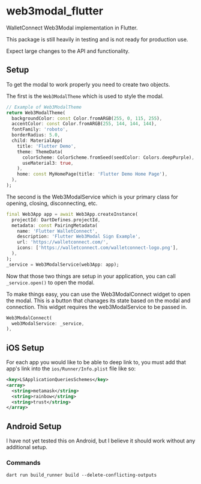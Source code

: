 # web3modal_flutter

WalletConnect Web3Modal implementation in Flutter.

This package is still heavily in testing and is not ready for production use.

Expect large changes to the API and functionality.

## Setup

To get the modal to work properly you need to create two objects.

The first is the `Web3ModalTheme` which is used to style the modal.

```dart
// Example of Web3ModalTheme
return Web3ModalTheme(
  backgroundColor: const Color.fromARGB(255, 0, 115, 255),
  accentColor: const Color.fromARGB(255, 144, 144, 144),
  fontFamily: 'roboto',
  borderRadius: 5.0,
  child: MaterialApp(
    title: 'Flutter Demo',
    theme: ThemeData(
      colorScheme: ColorScheme.fromSeed(seedColor: Colors.deepPurple),
      useMaterial3: true,
    ),
    home: const MyHomePage(title: 'Flutter Demo Home Page'),
  ),
);
```

The second is the Web3ModalService which is your primary class for opening, closing, disconnecting, etc.

```dart
final Web3App app = await Web3App.createInstance(
  projectId: DartDefines.projectId,
  metadata: const PairingMetadata(
    name: 'Flutter WalletConnect',
    description: 'Flutter Web3Modal Sign Example',
    url: 'https://walletconnect.com/',
    icons: ['https://walletconnect.com/walletconnect-logo.png'],
  ),
);
_service = Web3ModalService(web3App: app);
```

Now that those two things are setup in your application, you can call `_service.open()` to open the modal.

To make things easy, you can use the Web3ModalConnect widget to open the modal.
This is a button that chanages its state based on the modal and connection.
This widget requires the web3ModalService to be passed in.

```dart
Web3ModalConnect(
  web3ModalService: _service,
),
```

## iOS Setup

For each app you would like to be able to deep link to, you must add that app's link into the `ios/Runner/Info.plist` file like so:

```xml
<key>LSApplicationQueriesSchemes</key>
<array>
  <string>metamask</string>
  <string>rainbow</string>
  <string>trust</string>
</array>
```

## Android Setup

I have not yet tested this on Android, but I believe it should work without any additional setup.

### Commands

`dart run build_runner build --delete-conflicting-outputs`


